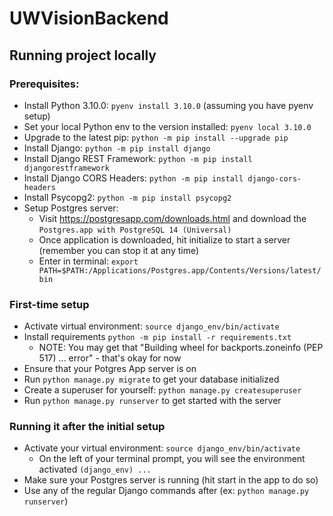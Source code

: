 # UWVisionBackend

## Running project locally

### Prerequisites:
- Install Python 3.10.0: `pyenv install 3.10.0` (assuming you have pyenv setup)
- Set your local Python env to the version installed: `pyenv local 3.10.0`
- Upgrade to the latest pip: `python -m pip install --upgrade pip`
- Install Django: `python -m pip install django`
- Install Django REST Framework: `python -m pip install djangorestframework`
- Install Django CORS Headers: `python -m pip install django-cors-headers`
- Install Psycopg2: `python -m pip install psycopg2`
- Setup Postgres server:
  - Visit https://postgresapp.com/downloads.html and download the `Postgres.app with PostgreSQL 14 (Universal)`
  - Once application is downloaded, hit initialize to start a server (remember you can stop it at any time)
  - Enter in terminal: `export PATH=$PATH:/Applications/Postgres.app/Contents/Versions/latest/bin`

### First-time setup
- Activate virtual environment: `source django_env/bin/activate`
- Install requirements `python -m pip install -r requirements.txt`
  - NOTE: You may get that "Building wheel for backports.zoneinfo (PEP 517) ... error" - that's okay for now
- Ensure that your Potgres App server is on
- Run `python manage.py migrate` to get your database initialized
- Create a superuser for yourself: `python manage.py createsuperuser`
- Run `python manage.py runserver` to get started with the server

### Running it after the initial setup
- Activate your virtual environment: `source django_env/bin/activate`
  - On the left of your terminal prompt, you will see the environment activated `(django_env) ...`
- Make sure your Postgres server is running (hit start in the app to do so)
- Use any of the regular Django commands after (ex: `python manage.py runserver`)

